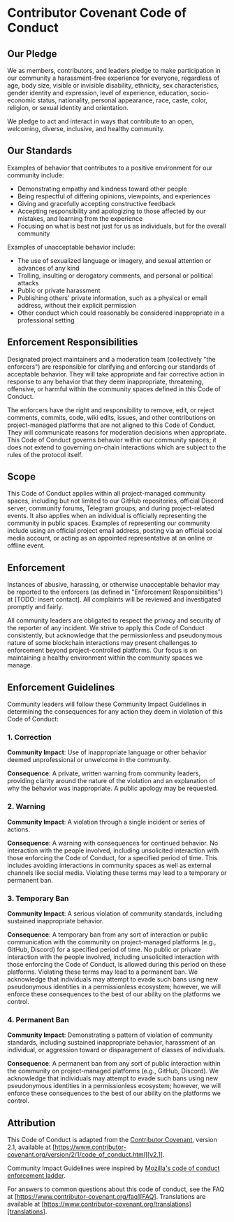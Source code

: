 # Contributor Covenant Code of Conduct

## Our Pledge

We as members, contributors, and leaders pledge to make participation in our
community a harassment-free experience for everyone, regardless of age, body
size, visible or invisible disability, ethnicity, sex characteristics, gender
identity and expression, level of experience, education, socio-economic status,
nationality, personal appearance, race, caste, color, religion, or sexual
identity and orientation.

We pledge to act and interact in ways that contribute to an open, welcoming,
diverse, inclusive, and healthy community.

## Our Standards

Examples of behavior that contributes to a positive environment for our
community include:

* Demonstrating empathy and kindness toward other people
* Being respectful of differing opinions, viewpoints, and experiences
* Giving and gracefully accepting constructive feedback
* Accepting responsibility and apologizing to those affected by our mistakes,
  and learning from the experience
* Focusing on what is best not just for us as individuals, but for the overall
  community

Examples of unacceptable behavior include:

* The use of sexualized language or imagery, and sexual attention or advances of
  any kind
* Trolling, insulting or derogatory comments, and personal or political attacks
* Public or private harassment
* Publishing others' private information, such as a physical or email address,
  without their explicit permission
* Other conduct which could reasonably be considered inappropriate in a
  professional setting

## Enforcement Responsibilities

Designated project maintainers and a moderation team (collectively "the enforcers") are responsible for clarifying and enforcing our standards of acceptable behavior. They will take appropriate and fair corrective action in response to any behavior that they deem inappropriate, threatening, offensive, or harmful within the community spaces defined in this Code of Conduct.

The enforcers have the right and responsibility to remove, edit, or reject comments, commits, code, wiki edits, issues, and other contributions on project-managed platforms that are not aligned to this Code of Conduct. They will communicate reasons for moderation decisions when appropriate. This Code of Conduct governs behavior within our community spaces; it does not extend to governing on-chain interactions which are subject to the rules of the protocol itself.

## Scope

This Code of Conduct applies within all project-managed community spaces, including but not limited to our GitHub repositories, official Discord server, community forums, Telegram groups, and during project-related events. It also applies when an individual is officially representing the community in public spaces. Examples of representing our community include using an official project email address, posting via an official social media account, or acting as an appointed representative at an online or offline event.

## Enforcement

Instances of abusive, harassing, or otherwise unacceptable behavior may be
reported to the enforcers (as defined in "Enforcement Responsibilities") at
[TODO: insert contact].
All complaints will be reviewed and investigated promptly and fairly.

All community leaders are obligated to respect the privacy and security of the
reporter of any incident. We strive to apply this Code of Conduct consistently, but acknowledge that the permissionless and pseudonymous nature of some blockchain interactions may present challenges to enforcement beyond project-controlled platforms. Our focus is on maintaining a healthy environment within the community spaces we manage.

## Enforcement Guidelines

Community leaders will follow these Community Impact Guidelines in determining
the consequences for any action they deem in violation of this Code of Conduct:

### 1. Correction

**Community Impact**: Use of inappropriate language or other behavior deemed
unprofessional or unwelcome in the community.

**Consequence**: A private, written warning from community leaders, providing
clarity around the nature of the violation and an explanation of why the
behavior was inappropriate. A public apology may be requested.

### 2. Warning

**Community Impact**: A violation through a single incident or series of
actions.

**Consequence**: A warning with consequences for continued behavior. No
interaction with the people involved, including unsolicited interaction with
those enforcing the Code of Conduct, for a specified period of time. This
includes avoiding interactions in community spaces as well as external channels
like social media. Violating these terms may lead to a temporary or permanent
ban.

### 3. Temporary Ban

**Community Impact**: A serious violation of community standards, including
sustained inappropriate behavior.

**Consequence**: A temporary ban from any sort of interaction or public
communication with the community on project-managed platforms (e.g., GitHub, Discord) for a specified period of time. No public or
private interaction with the people involved, including unsolicited interaction
with those enforcing the Code of Conduct, is allowed during this period on these platforms.
Violating these terms may lead to a permanent ban. We acknowledge that individuals may attempt to evade such bans using new pseudonymous identities in a permissionless ecosystem; however, we will enforce these consequences to the best of our ability on the platforms we control.

### 4. Permanent Ban

**Community Impact**: Demonstrating a pattern of violation of community
standards, including sustained inappropriate behavior, harassment of an
individual, or aggression toward or disparagement of classes of individuals.

**Consequence**: A permanent ban from any sort of public interaction within the
community on project-managed platforms (e.g., GitHub, Discord). We acknowledge that individuals may attempt to evade such bans using new pseudonymous identities in a permissionless ecosystem; however, we will enforce these consequences to the best of our ability on the platforms we control.

## Attribution

This Code of Conduct is adapted from the [Contributor Covenant][homepage],
version 2.1, available at
[https://www.contributor-covenant.org/version/2/1/code_of_conduct.html][v2.1].

Community Impact Guidelines were inspired by
[Mozilla's code of conduct enforcement ladder][Mozilla CoC].

For answers to common questions about this code of conduct, see the FAQ at
[https://www.contributor-covenant.org/faq][FAQ]. Translations are available at
[https://www.contributor-covenant.org/translations][translations].

[homepage]: https://www.contributor-covenant.org
[v2.1]: https://www.contributor-covenant.org/version/2/1/code_of_conduct.html
[Mozilla CoC]: https://github.com/mozilla/diversity
[FAQ]: https://www.contributor-covenant.org/faq
[translations]: https://www.contributor-covenant.org/translations